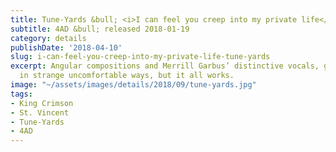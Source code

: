 ```yaml
---
title: Tune-Yards &bull; <i>I can feel you creep into my private life</i>
subtitle: 4AD &bull; released 2018-01-19
category: details
publishDate: '2018-04-10'
slug: i-can-feel-you-creep-into-my-private-life-tune-yards
excerpt: Angular compositions and Merrill Garbus’ distinctive vocals, glued together
  in strange uncomfortable ways, but it all works.
image: "~/assets/images/details/2018/09/tune-yards.jpg"
tags:
- King Crimson
- St. Vincent
- Tune-Yards
- 4AD
---
```


